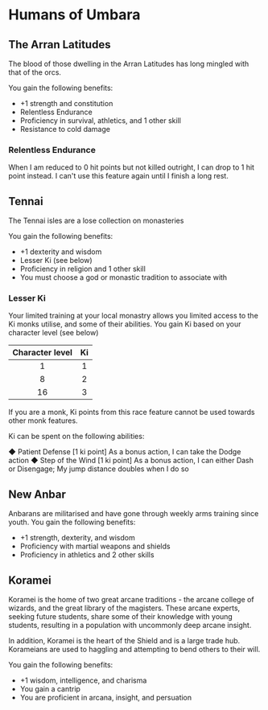 # Humans of Umbara

## The Arran Latitudes

The blood of those dwelling in the Arran Latitudes has long mingled with that of the orcs.

You gain the following benefits: 
- +1 strength and constitution
- Relentless Endurance
- Proficiency in survival, athletics, and 1 other skill
- Resistance to cold damage

### Relentless Endurance

When I am reduced to 0 hit points but not killed outright, I can drop to 1 hit point instead. I can't use this feature again until I finish a long rest.

## Tennai 

The Tennai isles are a lose collection on monasteries

You gain the following benefits:
- +1 dexterity and wisdom
- Lesser Ki (see below)
- Proficiency in religion and 1 other skill
- You must choose a god or monastic tradition to associate with

### Lesser Ki

Your limited training at your local monastry allows you limited access to the Ki monks utilise, and some of their abilities. You gain Ki based on your character level (see below)

| Character level | Ki |
| :-: | :-: |
| 1 | 1 |
| 8 | 2 |
| 16 | 3 |

If you are a monk, Ki points from this race feature cannot be used towards other monk features.

Ki can be spent on the following abilities:

◆ Patient Defense [1 ki point]
   As a bonus action, I can take the Dodge action
◆ Step of the Wind [1 ki point]
   As a bonus action, I can either Dash or Disengage; My jump distance doubles when I do so

## New Anbar

Anbarans are militarised and have gone through weekly arms training since youth.
You gain the following benefits: 
- +1 strength, dexterity, and wisdom
- Proficiency with martial weapons and shields
- Proficiency in athletics and 2 other skills

## Koramei

Koramei is the home of two great arcane traditions - the arcane college of wizards, and the great library of the magisters. These arcane experts, seeking future students, share some of their knowledge with young students, resulting in a population with uncommonly deep arcane insight. 

In addition, Koramei is the heart of the Shield and is a large trade hub. Korameians are used to haggling and attempting to bend others to their will.

You gain the following benefits:
- +1 wisdom, intelligence, and charisma
- You gain a cantrip
- You are proficient in arcana, insight, and persuation
